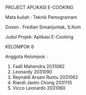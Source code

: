 PROJECT APLIKASI E-COOKING


Mata kuliah : Teknik Pemogramam

Dosen       : Fredian Simanjuntak, S.Kom

Judul Projek: Aplikasi E-Cooking


KELOMPOK 6


Anggota Kelompok :
1. Fadil Mahendra          2031082
2. Leonardy                2031090
3. Reynaldi Arsani Runtu   2031062
4. Riandi Jastin Chong     2031115
5. Vicco Leonardo          2031060
